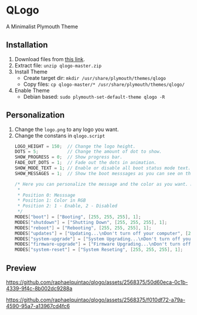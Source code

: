 # QLogo
A Minimalist Plymouth Theme 

## Installation
1. Download files from [this link](https://github.com/raphaelquintao/qlogo/archive/refs/heads/master.zip).
2. Extract file: `unzip qlogo-master.zip`
3. Install Theme
   - Create target dir: `mkdir /usr/share/plymouth/themes/qlogo`
   - Copy files: `cp qlogo-master/* /usr/share/plymouth/themes/qlogo/`
5. Enable Theme
    - Debian based: `sudo plymouth-set-default-theme qlogo -R`

## Personalization
1. Change the `logo.png` to any logo you want.
2. Change the constans in `qlogo.script`
   ```C
   LOGO_HEIGHT = 150;  // Change the logo height.
   DOTS = 5;           // Change the amount of dot to show.
   SHOW_PROGRESS = 0;  // Show progress bar.
   FADE_OUT_DOTS = 1;  // Fade out the dots in animation.
   SHOW_MODE_TEXT = 1; // Enable or disable all boot status mode text.
   SHOW_MESSAGES = 1;  // Show the boot messsages as you can see on the second video.

   /* Here you can personalize the message and the color as you want. Maybe you wanna translate to your language.
    *
    * Position 0: Messsage
    * Position 1: Color in RGB
    * Position 2: 1 - Enable, 2 - Disabled
    */
   MODES["boot"] = ["Booting", [255, 255, 255], 1];
   MODES["shutdown"] = ["Shutting Down", [255, 255, 255], 1];
   MODES["reboot"] = ["Rebooting", [255, 255, 255], 1];
   MODES["updates"] = ["Updating...\nDon't turn off your computer", [255, 255, 255], 1];
   MODES["system-upgrade"] = ["System Upgrading...\nDon't turn off your computer", [255, 255, 255], 1];
   MODES["firmware-upgrade"] = ["Firmware Upgrading...\nDon't turn off your computer", [255, 255, 255], 1];
   MODES["system-reset"] = ["System Reseting", [255, 255, 255], 1];
   ```

## Preview
https://github.com/raphaelquintao/qlogo/assets/2568375/50d60eca-0c1b-4339-9f4c-8b002dc9288a

https://github.com/raphaelquintao/qlogo/assets/2568375/f010df72-a79a-4590-95a7-a13967cd4fc6

